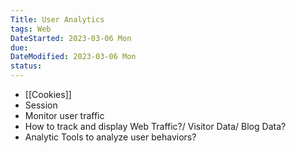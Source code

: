 ```yaml
---
Title: User Analytics
tags: Web
DateStarted: 2023-03-06 Mon
due:
DateModified: 2023-03-06 Mon
status:
---
```


- [[Cookies]]
- Session
- Monitor user traffic
- How to track and display Web Traffic?/ Visitor Data/ Blog Data?
- Analytic Tools to analyze user behaviors?

